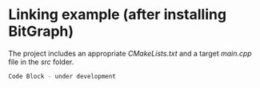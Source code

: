 # Linking example (after installing BitGraph)

The project includes an appropriate _CMakeLists.txt_ and a target _main.cpp_ file in the _src_ folder.

```javascript
Code Block - under development
```
